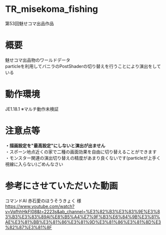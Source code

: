 # TR_misekoma_fishing
第53回魅せコマ出品作品

# 概要
魅せコマ出品物のワールドデータ  
particleを利用してバニラのPostShaderの切り替えを行うことにより演出をしている  

# 動作環境
JE1.18.1
※マルチ動作未検証  

# 注意点等
**・描画設定を"最高設定"にしないと演出が出ません**  
・スポーン地点近くの家で二種の画面効果を自由に切り替えることができます  
・モンスター関連の演出切り替えの精度があまり良くないです(particleが上手く視線に入らない)ごめんなさい  

# 参考にさせていただいた動画
コマンドAI 赤石愛のほうそうきょく 様  
https://www.youtube.com/watch?v=VqfhhHkFI08&t=2223s&ab_channel=%E3%82%B3%E3%83%9E%E3%83%B3%E3%83%89AI%E8%B5%A4%E7%9F%B3%E6%84%9B%E3%81%AE%E3%81%BB%E3%81%86%E3%81%9D%E3%81%86%E3%81%8D%E3%82%87%E3%81%8F